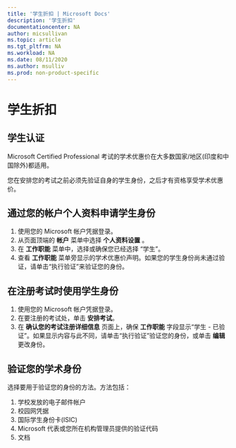```yaml
---
title: '学生折扣 | Microsoft Docs'
description: '学生折扣' 
documentationcenter: NA 
author: micsullivan
ms.topic: article
ms.tgt_pltfrm: NA
ms.workload: NA
ms.date: 08/11/2020
ms.author: msulliv
ms.prod: non-product-specific
---
```

# 学生折扣

## 学生认证

Microsoft Certified Professional 考试的学术优惠价在大多数国家/地区(印度和中国除外)都适用。

您在安排您的考试之前必须先验证自身的学生身份，之后才有资格享受学术优惠价。

## 通过您的帐户个人资料申请学生身份

1. 使用您的 Microsoft 帐户凭据登录。
2. 从页面顶端的 **帐户** 菜单中选择 **个人资料设置** 。
3. 在 **工作职能** 菜单中，选择或确保您已经选择 “学生”。
4. 查看 **工作职能** 菜单旁显示的学术优惠价声明。如果您的学生身份尚未通过验证，请单击“执行验证”来验证您的身份。

## 在注册考试时使用学生身份

1. 使用您的 Microsoft 帐户凭据登录。
2. 在要注册的考试处，单击 **安排考试**。
3. 在 **确认您的考试注册详细信息** 页面上，确保 **工作职能** 字段显示“学生 - 已验证”。如果显示内容与此不同，请单击“执行验证”验证您的身份，或单击 **编辑** 更改身份。

## 验证您的学术身份

选择要用于验证您的身份的方法。方法包括：

1. 学校发放的电子邮件帐户
2. 校园网凭据
3. 国际学生身份卡(ISIC)
4. Microsoft 代表或您所在机构管理员提供的验证代码
5. 文档
